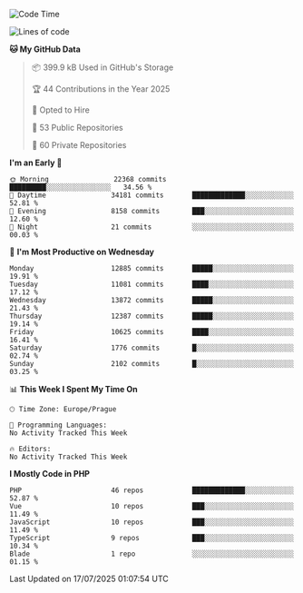 <!--START_SECTION:waka-->
![Code Time](http://img.shields.io/badge/Code%20Time-1%2C584%20hrs%203%20mins-blue)

![Lines of code](https://img.shields.io/badge/From%20Hello%20World%20I%27ve%20Written-18.6%20million%20lines%20of%20code-blue)

**🐱 My GitHub Data** 

> 📦 399.9 kB Used in GitHub's Storage 
 > 
> 🏆 44 Contributions in the Year 2025
 > 
> 💼 Opted to Hire
 > 
> 📜 53 Public Repositories 
 > 
> 🔑 60 Private Repositories 
 > 
**I'm an Early 🐤** 

```text
🌞 Morning                22368 commits       █████████░░░░░░░░░░░░░░░░   34.56 % 
🌆 Daytime                34181 commits       █████████████░░░░░░░░░░░░   52.81 % 
🌃 Evening                8158 commits        ███░░░░░░░░░░░░░░░░░░░░░░   12.60 % 
🌙 Night                  21 commits          ░░░░░░░░░░░░░░░░░░░░░░░░░   00.03 % 
```
📅 **I'm Most Productive on Wednesday** 

```text
Monday                   12885 commits       █████░░░░░░░░░░░░░░░░░░░░   19.91 % 
Tuesday                  11081 commits       ████░░░░░░░░░░░░░░░░░░░░░   17.12 % 
Wednesday                13872 commits       █████░░░░░░░░░░░░░░░░░░░░   21.43 % 
Thursday                 12387 commits       █████░░░░░░░░░░░░░░░░░░░░   19.14 % 
Friday                   10625 commits       ████░░░░░░░░░░░░░░░░░░░░░   16.41 % 
Saturday                 1776 commits        █░░░░░░░░░░░░░░░░░░░░░░░░   02.74 % 
Sunday                   2102 commits        █░░░░░░░░░░░░░░░░░░░░░░░░   03.25 % 
```


📊 **This Week I Spent My Time On** 

```text
🕑︎ Time Zone: Europe/Prague

💬 Programming Languages: 
No Activity Tracked This Week

🔥 Editors: 
No Activity Tracked This Week
```

**I Mostly Code in PHP** 

```text
PHP                      46 repos            █████████████░░░░░░░░░░░░   52.87 % 
Vue                      10 repos            ███░░░░░░░░░░░░░░░░░░░░░░   11.49 % 
JavaScript               10 repos            ███░░░░░░░░░░░░░░░░░░░░░░   11.49 % 
TypeScript               9 repos             ███░░░░░░░░░░░░░░░░░░░░░░   10.34 % 
Blade                    1 repo              ░░░░░░░░░░░░░░░░░░░░░░░░░   01.15 % 
```




 Last Updated on 17/07/2025 01:07:54 UTC
<!--END_SECTION:waka-->
<!--
**AlexKratky/AlexKratky** is a ✨ _special_ ✨ repository because its `README.md` (this file) appears on your GitHub profile.

Here are some ideas to get you started:

- 🔭 I’m currently working on ...
- 🌱 I’m currently learning ...
- 👯 I’m looking to collaborate on ...
- 🤔 I’m looking for help with ...
- 💬 Ask me about ...
- 📫 How to reach me: ...
- 😄 Pronouns: ...
- ⚡ Fun fact: ...
-->
